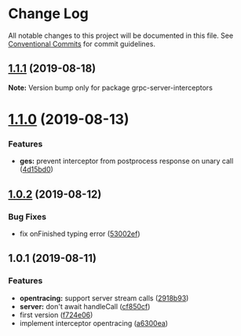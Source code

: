 # Change Log

All notable changes to this project will be documented in this file.
See [Conventional Commits](https://conventionalcommits.org) for commit guidelines.

## [1.1.1](https://github.com/edvardchen/node-grpc-experimental-server-interceptors/compare/v1.1.0...v1.1.1) (2019-08-18)

**Note:** Version bump only for package grpc-server-interceptors





# [1.1.0](https://github.com/edvardchen/node-grpc-experimental-server-interceptors/compare/v1.0.2...v1.1.0) (2019-08-13)


### Features

* **ges:** prevent interceptor from postprocess response on unary call ([4d15bd0](https://github.com/edvardchen/node-grpc-experimental-server-interceptors/commit/4d15bd0))





## [1.0.2](https://github.com/edvardchen/node-grpc-experimental-server-interceptors/compare/v1.0.1...v1.0.2) (2019-08-12)


### Bug Fixes

* fix onFinished typing error ([53002ef](https://github.com/edvardchen/node-grpc-experimental-server-interceptors/commit/53002ef))





## 1.0.1 (2019-08-11)


### Features

* **opentracing:** support server stream calls ([2918b93](https://github.com/edvardchen/node-grpc-experimental-server-interceptors/commit/2918b93))
* **server:** don't await handleCall ([cf850cf](https://github.com/edvardchen/node-grpc-experimental-server-interceptors/commit/cf850cf))
* first version ([f724e06](https://github.com/edvardchen/node-grpc-experimental-server-interceptors/commit/f724e06))
* implement interceptor opentracing ([a6300ea](https://github.com/edvardchen/node-grpc-experimental-server-interceptors/commit/a6300ea))
